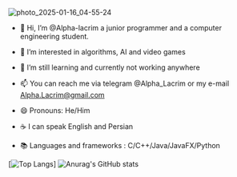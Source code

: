 
![photo_2025-01-16_04-55-24](https://github.com/user-attachments/assets/a061f589-f4c2-4aaf-95a0-ed0f39d3d156)



- 👋 Hi, I’m @Alpha-lacrim a junior programmer and a computer engineering student.

- 👀 I’m interested in algorithms, AI and video games

- 🌱 I’m still learning and currently not working anywhere

- 📫 You can reach me via telegram @Alpha_Lacrim or my e-mail Alpha.Lacrim@gmail.com

- 😄 Pronouns: He/Him

- ☕ I can speak English and Persian

- 📚 Languages and frameworks : C/C++/Java/JavaFX/Python

[![Top Langs](https://github-readme-stats.vercel.app/api/top-langs/?username=Alpha-lacrim&theme=radical)]
![Anurag's GitHub stats](https://github-readme-stats.vercel.app/api?username=Alpha-Lacrim&show_icons=true&theme=radical)

